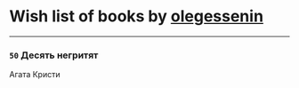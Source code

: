 # Wish list of books by [olegessenin](http://vk.com/id3901448)
---

### `50` Десять негритят
Агата Кристи

